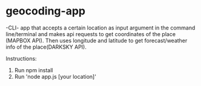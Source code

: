 # geocoding-app
-CLI- app that accepts a certain location as input argument in the command line/terminal and makes api requests to get coordinates of the place (MAPBOX API). Then uses longitude and latitude to get forecast/weather info of the place(DARKSKY API). 

Instructions:
1) Run npm install
2) Run 'node app.js [your location]'
